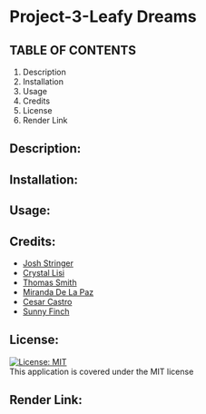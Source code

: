 # Project-3-Leafy Dreams

## TABLE OF CONTENTS

1. Description
2. Installation
3. Usage
4. Credits
5. License
6. Render Link

## Description:

## Installation:

## Usage:

## Credits:

- [Josh Stringer](https://github.com/Stringer-J)<br>
- [Crystal Lisi](https://github.com/smrsun)<br>
- [Thomas Smith](https://github.com/thomassmith0526)<br>
- [Miranda De La Paz](https://github.com/MommaDLP)<br>
- [Cesar Castro](https://github.com/cj4871)<br>
- [Sunny Finch](https://github.com/0-Sunny-0)<br>

## License:

[![License: MIT](https://img.shields.io/badge/License-MIT-yellow.svg)](https://opensource.org/licenses/MIT)<br>
This application is covered under the MIT license

## Render Link:
